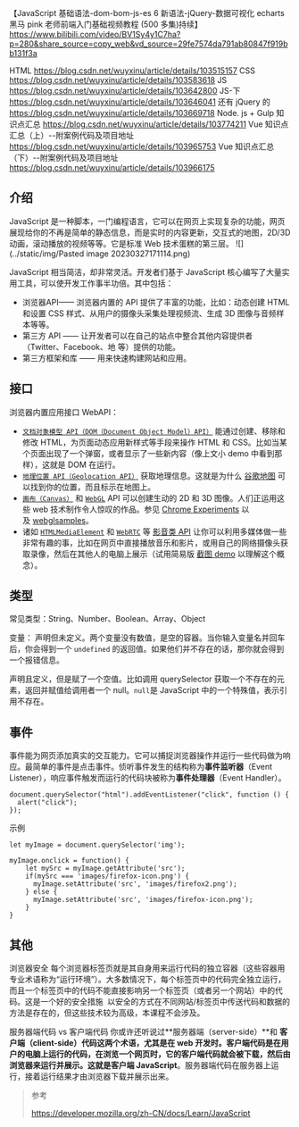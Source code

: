 【JavaScript 基础语法-dom-bom-js-es 6 新语法-jQuery-数据可视化 echarts 黑马 pink 老师前端入门基础视频教程 (500 多集)持续】 https://www.bilibili.com/video/BV1Sy4y1C7ha?p=280&share_source=copy_web&vd_source=29fe7574da791ab80847f919bb131f3a

HTML https://blog.csdn.net/wuyxinu/article/details/103515157
CSS https://blog.csdn.net/wuyxinu/article/details/103583618
JS https://blog.csdn.net/wuyxinu/article/details/103642800
JS-下 https://blog.csdn.net/wuyxinu/article/details/103646041
还有 jQuery 的 https://blog.csdn.net/wuyxinu/article/details/103669718
Node. js + Gulp 知识点汇总 https://blog.csdn.net/wuyxinu/article/details/103774211
Vue 知识点汇总（上）--附案例代码及项目地址 https://blog.csdn.net/wuyxinu/article/details/103965753
Vue 知识点汇总（下）--附案例代码及项目地址 https://blog.csdn.net/wuyxinu/article/details/103966175


## 介绍
JavaScript 是一种脚本，一门编程语言，它可以在网页上实现复杂的功能，网页展现给你的不再是简单的静态信息，而是实时的内容更新，交互式的地图，2D/3D 动画，滚动播放的视频等等。它是标准 Web 技术蛋糕的第三层。
![](../static/img/Pasted image 20230327171114.png)


JavaScript 相当简洁，却非常灵活。开发者们基于 JavaScript 核心编写了大量实用工具，可以使开发工作事半功倍。其中包括：
-   浏览器API—— 浏览器内置的 API 提供了丰富的功能，比如：动态创建 HTML 和设置 CSS 样式、从用户的摄像头采集处理视频流、生成 3D 图像与音频样本等等。
-   第三方 API —— 让开发者可以在自己的站点中整合其他内容提供者（Twitter、Facebook、地 等）提供的功能。
-   第三方框架和库 —— 用来快速构建网站和应用。

## 接口
浏览器内置应用接口 WebAPI：
-   [`文档对象模型 API（DOM（Document Object Model）API）`]( https://developer.mozilla.org/zh-CN/docs/Web/API/Document_Object_Model "文档对象模型 API（DOM（Document Object Model）API）") 能通过创建、移除和修改 HTML，为页面动态应用新样式等手段来操作 HTML 和 CSS。比如当某个页面出现了一个弹窗，或者显示了一些新内容（像上文小 demo 中看到那样），这就是 DOM 在运行。
-   [`地理位置 API（Geolocation API）`](https://developer.mozilla.org/zh-CN/docs/Web/API/Geolocation "地理位置 API（Geolocation API）") 获取地理信息。这就是为什么 [谷歌地图](https://www.google.cn/maps) 可以找到你的位置，而且标示在地图上。
-   [`画布（Canvas）`](https://developer.mozilla.org/zh-CN/docs/Web/API/Canvas_API "画布（Canvas）") 和 [`WebGL`](https://developer.mozilla.org/zh-CN/docs/Web/API/WebGL_API "WebGL") API 可以创建生动的 2D 和 3D 图像。人们正运用这些 web 技术制作令人惊叹的作品。参见 [Chrome Experiments](https://www.chromeexperiments.com/webgl) 以及 [webglsamples](https://webglsamples.org/)。
-   诸如 [`HTMLMediaElement`](https://developer.mozilla.org/zh-CN/docs/Web/API/HTMLMediaElement) 和 [`WebRTC`]( https://developer.mozilla.org/zh-CN/docs/Web/API/WebRTC_API "WebRTC") 等 [影音类 API](https://developer.mozilla.org/zh-CN/docs/Web/Guide/Audio_and_video_delivery) 让你可以利用多媒体做一些非常有趣的事，比如在网页中直接播放音乐和影片，或用自己的网络摄像头获取录像，然后在其他人的电脑上展示（试用简易版 [截图 demo](http://chrisdavidmills.github.io/snapshot/) 以理解这个概念）。



## 类型
常见类型：String、Number、Boolean、Array、Object

变量：
声明但未定义。两个变量没有数值，是空的容器。当你输入变量名并回车后，你会得到一个 `undefined` 的返回值。如果他们并不存在的话，那你就会得到一个报错信息。

声明且定义，但是赋了一个空值。比如调用 querySelector 获取一个不存在的元素，返回并赋值给调用者一个 null。`null`是 JavaScript 中的一个特殊值，表示引用不存在。

## 事件
事件能为网页添加真实的交互能力。它可以捕捉浏览器操作并运行一些代码做为响应。最简单的事件是点击事件。侦听事件发生的结构称为**事件监听器**（Event Listener），响应事件触发而运行的代码块被称为**事件处理器**（Event Handler）。
```
document.querySelector("html").addEventListener("click", function () {
  alert("click");
});
```

示例
```
let myImage = document.querySelector('img');

myImage.onclick = function() {
    let mySrc = myImage.getAttribute('src');
    if(mySrc === 'images/firefox-icon.png') {
      myImage.setAttribute('src', 'images/firefox2.png');
    } else {
      myImage.setAttribute('src', 'images/firefox-icon.png');
    }
}
```

## 其他
浏览器安全
每个浏览器标签页就是其自身用来运行代码的独立容器（这些容器用专业术语称为“运行环境”）。大多数情况下，每个标签页中的代码完全独立运行，而且一个标签页中的代码不能直接影响另一个标签页（或者另一个网站）中的代码。这是一个好的安全措施
 以安全的方式在不同网站/标签页中传送代码和数据的方法是存在的，但这些技术较为高级，本课程不会涉及。

服务器端代码 vs 客户端代码
你或许还听说过**服务器端（server-side）**和 **客户端（client-side）**代码这两个术语，尤其是在 web 开发时。客户端代码是在用户的电脑上运行的代码，在浏览一个网页时，它的客户端代码就会被下载，然后由浏览器来运行并展示。这就是**客户端 JavaScript**。服务器端代码在服务器上运行，接着运行结果才由浏览器下载并展示出来。

> 参考
> 
> https://developer.mozilla.org/zh-CN/docs/Learn/JavaScript
